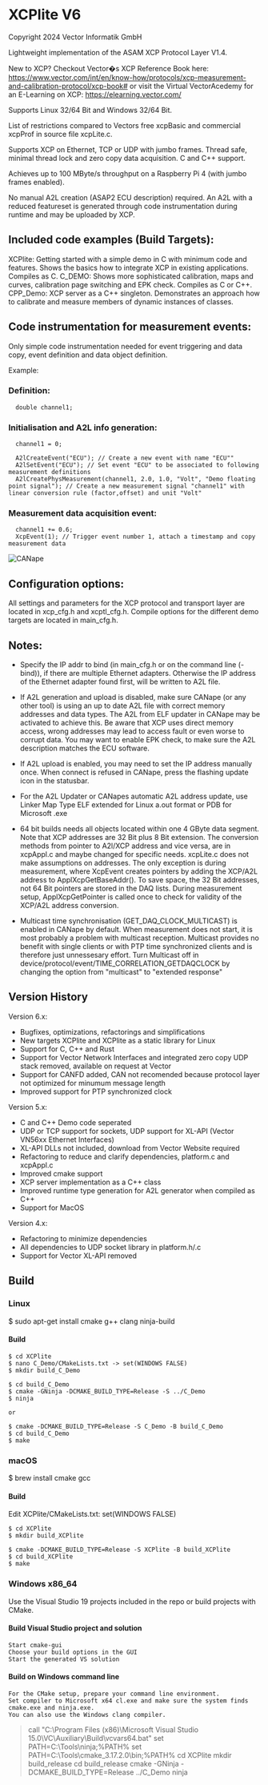 
# XCPlite V6

Copyright 2024 Vector Informatik GmbH

Lightweight implementation of the ASAM XCP Protocol Layer V1.4.

New to XCP? Checkout Vector�s XCP Reference Book here: https://www.vector.com/int/en/know-how/protocols/xcp-measurement-and-calibration-protocol/xcp-book# or visit the Virtual VectorAcedemy for an E-Learning on XCP: https://elearning.vector.com/ 

Supports Linux 32/64 Bit and Windows 32/64 Bit. 

List of restrictions compared to Vectors free xcpBasic and commercial xcpProf in source file xcpLite.c. 

Supports XCP on Ethernet, TCP or UDP with jumbo frames. 
Thread safe, minimal thread lock and zero copy data acquisition. 
C and C++ support. 

Achieves up to 100 MByte/s throughput on a Raspberry Pi 4 (with jumbo frames enabled). 

No manual A2L creation (ASAP2 ECU description) required. 
An A2L with a reduced featureset is generated through code instrumentation during runtime and may be uploaded by XCP. 

## Included code examples (Build Targets):  

XCPlite:
  Getting started with a simple demo in C with minimum code and features. Shows the basics how to integrate XCP in existing applications. Compiles as C.
C_DEMO:
  Shows more sophisticated calibration, maps and curves, calibration page switching and EPK check. Compiles as C or C++.
CPP_Demo:
  XCP server as a C++ singleton. Demonstrates an approach how to calibrate and measure members of dynamic instances of classes. 


## Code instrumentation for measurement events:

Only simple code instrumentation needed for event triggering and data copy, event definition and data object definition. 

Example: 

### Definition:
```
  double channel1;
```

### Initialisation and A2L info generation:

```
  channel1 = 0;

  A2lCreateEvent("ECU"); // Create a new event with name "ECU""
  A2lSetEvent("ECU"); // Set event "ECU" to be associated to following measurement definitions
  A2lCreatePhysMeasurement(channel1, 2.0, 1.0, "Volt", "Demo floating point signal"); // Create a new measurement signal "channel1" with linear conversion rule (factor,offset) and unit "Volt"
```


### Measurement data acquisition event:

```
  channel1 += 0.6;
  XcpEvent(1); // Trigger event number 1, attach a timestamp and copy measurement data
```

![CANape](Screenshot.png)



## Configuration options:

All settings and parameters for the XCP protocol and transport layer are located in xcp_cfg.h and xcptl_cfg.h. 
Compile options for the different demo targets are located in main_cfg.h. 


## Notes:

- Specify the IP addr to bind (in main_cfg.h or on the command line (-bind)), if there are multiple Ethernet adapters. Otherwise the IP address of the Ethernet adapter found first, will be written to A2L file. 

- If A2L generation and upload is disabled, make sure CANape (or any other tool) is using an up to date A2L file with correct memory addresses and data types.  The A2L from ELF updater in CANape may be activated to achieve this. Be aware that XCP uses direct memory access, wrong addresses may lead to access fault or even worse to corrupt data. You may want to enable EPK check, to make sure the A2L description matches the ECU software.

- If A2L upload is enabled, you may need to set the IP address manually once. When connect is refused in CANape, press the flashing update icon in the statusbar.

- For the A2L Updater or CANapes automatic A2L address update, use Linker Map Type ELF extended for Linux a.out format or PDB for Microsoft .exe

- 64 bit builds needs all objects located within one 4 GByte data segment. Note that XCP addresses are 32 Bit plus 8 Bit extension. The conversion methods from pointer to A2l/XCP address and vice versa, are in xcpAppl.c and maybe changed for specific needs. xcpLite.c does not make assumptions on addresses. The only exception is during measurement, where XcpEvent creates pointers by adding the XCP/A2L address to ApplXcpGetBaseAddr(). To save space, the 32 Bit addresses, not 64 Bit pointers are stored in the DAQ lists. During measurement setup, ApplXcpGetPointer is called once to check for validity of the XCP/A2L address conversion. 
  
- Multicast time synchronisation (GET_DAQ_CLOCK_MULTICAST) is enabled in CANape by default. When measurement does not start, it is most probably a problem with multicast reception. Multicast provides no benefit with single clients or with PTP time synchronized clients and is therefore just unnessesary effort. Turn Multicast off in device/protocol/event/TIME_CORRELATION_GETDAQCLOCK by changing the option from "multicast" to "extended response"



## Version History

Version 6.x:
- Bugfixes, optimizations, refactorings and simplifications
- New targets XCPlite and XCPlite as a static library for Linux
- Support for C, C++ and Rust 
- Support for Vector Network Interfaces and integrated zero copy UDP stack removed, available on request at Vector
- Support for CANFD added, CAN not recomended because protocol layer not optimized for minumum message length 
- Improved support for PTP synchronized clock

Version 5.x:
- C and C++ Demo code seperated
- UDP or TCP support for sockets, UDP support for XL-API (Vector VN56xx Ethernet Interfaces)
- XL-API DLLs not included, download from Vector Website required
- Refactoring to reduce and clarify dependencies, platform.c and xcpAppl.c
- Improved cmake support
- XCP server implementation as a C++ class 
- Improved runtime type generation for A2L generator when compiled as C++
- Support for MacOS

Version 4.x:
- Refactoring to minimize dependencies
- All dependencies to UDP socket library in platform.h/.c
- Support for Vector XL-API removed


## Build

### Linux 

$ sudo apt-get install cmake g++ clang ninja-build

#### Build

```
$ cd XCPlite
$ nano C_Demo/CMakeLists.txt -> set(WINDOWS FALSE)
$ mkdir build_C_Demo

$ cd build_C_Demo
$ cmake -GNinja -DCMAKE_BUILD_TYPE=Release -S ../C_Demo 
$ ninja

or

$ cmake -DCMAKE_BUILD_TYPE=Release -S C_Demo -B build_C_Demo
$ cd build_C_Demo
$ make

```

### macOS 

$ brew install cmake gcc 

#### Build

Edit XCPlite/CMakeLists.txt: set(WINDOWS FALSE)

```
$ cd XCPlite
$ mkdir build_XCPlite

$ cmake -DCMAKE_BUILD_TYPE=Release -S XCPlite -B build_XCPlite
$ cd build_XCPlite
$ make

```


### Windows x86_64

Use the Visual Studio 19 projects included in the repo or build projects with CMake.

#### Build Visual Studio project and solution
```
Start cmake-gui
Choose your build options in the GUI
Start the generated VS solution
```

#### Build on Windows command line

```
For the CMake setup, prepare your command line environment.
Set compiler to Microsoft x64 cl.exe and make sure the system finds cmake.exe and ninja.exe.
You can also use the Windows clang compiler.

```
> call "C:\Program Files (x86)\Microsoft Visual Studio 15.0\VC\Auxiliary\Build\vcvars64.bat"
> set PATH=C:\Tools\ninja;%PATH%
> set PATH=C:\Tools\cmake_3.17.2.0\bin;%PATH%
> cd XCPlite
> mkdir build_release
> cd build_release
> cmake -GNinja -DCMAKE_BUILD_TYPE=Release ../C_Demo
> ninja
```

